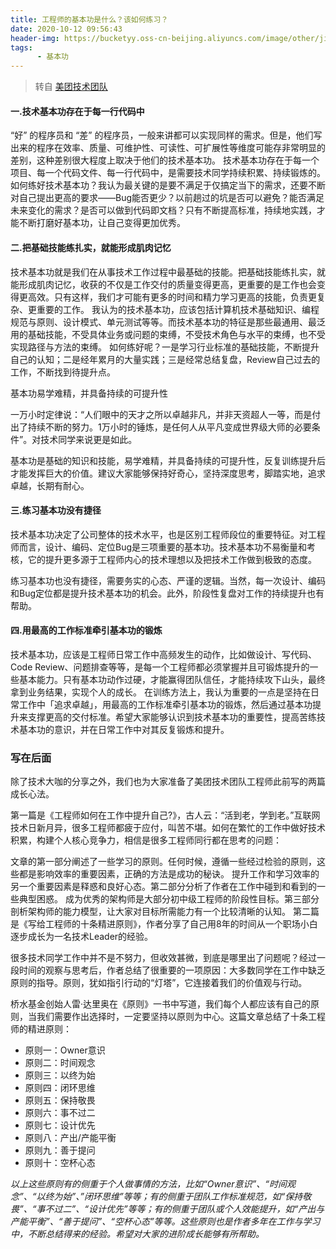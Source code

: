```yaml
---
title: 工程师的基本功是什么？该如何练习？
date: 2020-10-12 09:56:43
header-img: https://bucketyy.oss-cn-beijing.aliyuncs.com/image/other/jishu.png
tags:
      - 基本功
---
```


> 转自 [美团技术团队](https://tech.meituan.com/2020/09/03/meituantech-basic-skills.html)

#### 一.技术基本功存在于每一行代码中

“好” 的程序员和 “差” 的程序员，一般来讲都可以实现同样的需求。但是，他们写出来的程序在效率、质量、可维护性、可读性、可扩展性等维度可能存非常明显的差别，这种差别很大程度上取决于他们的技术基本功。 技术基本功存在于每一个项目、每一个代码文件、每一行代码中，是需要技术同学持续积累、持续锻炼的。 如何练好技术基本功？我认为最关键的是要不满足于仅搞定当下的需求，还要不断对自己提出更高的要求——Bug能否更少？以前趟过的坑是否可以避免？能否满足未来变化的需求？是否可以做到代码即文档？只有不断提高标准，持续地实践，才能不断打磨好基本功，让自己变得更加优秀。

#### 二.把基础技能练扎实，就能形成肌肉记忆

技术基本功就是我们在从事技术工作过程中最基础的技能。把基础技能练扎实，就能形成肌肉记忆，收获的不仅是工作交付的质量变得更高，更重要的是工作也会变得更高效。只有这样，我们才可能有更多的时间和精力学习更高的技能，负责更复杂、更重要的工作。 我认为的技术基本功，应该包括计算机技术基础知识、编程规范与原则、设计模式、单元测试等等。而技术基本功的特征是那些最通用、最泛用的基础技能，不受具体业务或问题的束缚，不受技术角色与水平的束缚，也不受实现路径与方法的束缚。 如何练好呢？一是学习行业标准的基础技能，不断提升自己的认知；二是经年累月的大量实践；三是经常总结复盘，Review自己过去的工作，不断找到待提升点。

基本功易学难精，并具备持续的可提升性

一万小时定律说：“人们眼中的天才之所以卓越非凡，并非天资超人一等，而是付出了持续不断的努力。1万小时的锤炼，是任何人从平凡变成世界级大师的必要条件”。对技术同学来说更是如此。

基本功是基础的知识和技能，易学难精，并具备持续的可提升性，反复训练提升后才能发挥巨大的价值。建议大家能够保持好奇心，坚持深度思考，脚踏实地，追求卓越，长期有耐心。

#### 三.练习基本功没有捷径

技术基本功决定了公司整体的技术水平，也是区别工程师段位的重要特征。对工程师而言，设计、编码、定位Bug是三项重要的基本功。技术基本功不易衡量和考核，它的提升更多源于工程师内心的技术理想以及把技术工作做到极致的态度。

练习基本功也没有捷径，需要务实的心态、严谨的逻辑。当然，每一次设计、编码和Bug定位都是提升技术基本功的机会。此外，阶段性复盘对工作的持续提升也有帮助。

#### 四.用最高的工作标准牵引基本功的锻炼


技术基本功，应该是工程师日常工作中高频发生的动作，比如做设计、写代码、Code Review、问题排查等等，是每一个工程师都必须掌握并且可锻炼提升的一些基本能力。只有基本功动作过硬，才能赢得团队信任，才能持续攻下山头，最终拿到业务结果，实现个人的成长。 在训练方法上，我认为重要的一点是坚持在日常工作中「追求卓越」，用最高的工作标准牵引基本功的锻炼，然后通过基本功提升来支撑更高的交付标准。希望大家能够认识到技术基本功的重要性，提高苦练技术基本功的意识，并在日常工作中对其反复锻炼和提升。



### 写在后面
除了技术大咖的分享之外，我们也为大家准备了美团技术团队工程师此前写的两篇成长心法。

第一篇是《工程师如何在工作中提升自己?》，古人云：“活到老，学到老。”互联网技术日新月异，很多工程师都疲于应付，叫苦不堪。如何在繁忙的工作中做好技术积累，构建个人核心竞争力，相信是很多工程师同行都在思考的问题：

文章的第一部分阐述了一些学习的原则。任何时候，遵循一些经过检验的原则，这些都是影响效率的重要因素，正确的方法是成功的秘诀。
提升工作和学习效率的另一个重要因素是释惑和良好心态。第二部分分析了作者在工作中碰到和看到的一些典型困惑。
成为优秀的架构师是大部分初中级工程师的阶段性目标。第三部分剖析架构师的能力模型，让大家对目标所需能力有一个比较清晰的认知。
第二篇是《写给工程师的十条精进原则》，作者分享了自己用8年的时间从一个职场小白逐步成长为一名技术Leader的经验。

很多技术同学工作中并不是不努力，但收效甚微，到底是哪里出了问题呢？经过一段时间的观察与思考后，作者总结了很重要的一项原因：大多数同学在工作中缺乏原则的指导。原则，犹如指引行动的“灯塔”，它连接着我们的价值观与行动。

桥水基金创始人雷·达里奥在《原则》一书中写道，我们每个人都应该有自己的原则，当我们需要作出选择时，一定要坚持以原则为中心。这篇文章总结了十条工程师的精进原则：

* 原则一：Owner意识
* 原则二：时间观念
* 原则三：以终为始
* 原则四：闭环思维
* 原则五：保持敬畏
* 原则六：事不过二
* 原则七：设计优先
* 原则八：产出/产能平衡
* 原则九：善于提问
* 原则十：空杯心态

*以上这些原则有的侧重于个人做事情的方法，比如“Owner意识”、“时间观念”、“以终为始”、”闭环思维”等等；有的侧重于团队工作标准规范，如“保持敬畏”、“事不过二”、“设计优先”等等；有的侧重于团队或个人效能提升，如“产出与产能平衡”、“善于提问”、“空杯心态”等等。这些原则也是作者多年在工作与学习中，不断总结得来的经验。希望对大家的进阶成长能够有所帮助。*